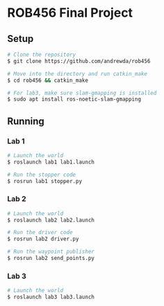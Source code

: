 # ROB456 Final Project

## Setup

```bash
# Clone the repository
$ git clone https://github.com/andrewda/rob456

# Move into the directory and run catkin_make
$ cd rob456 && catkin_make

# For lab3, make sure slam-gmapping is installed
$ sudo apt install ros-noetic-slam-gmapping
```

## Running

### Lab 1

```bash
# Launch the world
$ roslaunch lab1 lab1.launch

# Run the stopper code
$ rosrun lab1 stopper.py
```

### Lab 2

```bash
# Launch the world
$ roslaunch lab2 lab2.launch

# Run the driver code
$ rosrun lab2 driver.py

# Run the waypoint publisher
$ rosrun lab2 send_points.py
```

### Lab 3

```bash
# Launch the world
$ roslaunch lab3 lab3.launch
```